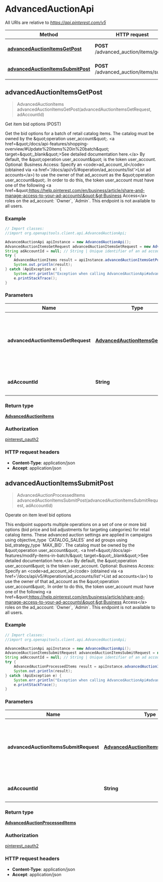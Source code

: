 # AdvancedAuctionApi

All URIs are relative to *https://api.pinterest.com/v5*

Method | HTTP request | Description
------------- | ------------- | -------------
[**advancedAuctionItemsGetPost**](AdvancedAuctionApi.md#advancedAuctionItemsGetPost) | **POST** /advanced_auction/items/get | Get item bid options (POST)
[**advancedAuctionItemsSubmitPost**](AdvancedAuctionApi.md#advancedAuctionItemsSubmitPost) | **POST** /advanced_auction/items/submit | Operate on item level bid options



## advancedAuctionItemsGetPost

> AdvancedAuctionItems advancedAuctionItemsGetPost(advancedAuctionItemsGetRequest, adAccountId)

Get item bid options (POST)

Get the bid options for a batch of retail catalog items.  The catalog must be owned by the \&quot;operation user_account\&quot;. &lt;a href&#x3D;\&quot;/docs/api-features/shopping-overview/#Update%20items%20in%20batch\&quot; target&#x3D;\&quot;_blank\&quot;&gt;See detailed documentation here.&lt;/a&gt; By default, the \&quot;operation user_account\&quot; is the token user_account.  Optional: Business Access: Specify an &lt;code&gt;ad_account_id&lt;/code&gt; (obtained via &lt;a href&#x3D;&#39;/docs/api/v5/#operation/ad_accounts/list&#39;&gt;List ad accounts&lt;/a&gt;) to use the owner of that ad_account as the \&quot;operation user_account\&quot;. In order to do this, the token user_account must have one of the following &lt;a href&#x3D;\&quot;https://help.pinterest.com/en/business/article/share-and-manage-access-to-your-ad-accounts\&quot;&gt;Business Access&lt;/a&gt; roles on the ad_account: &#x60;Owner&#x60;, &#x60;Admin&#x60;.  This endpoint is not available to all users.

### Example

```java
// Import classes:
//import org.openapitools.client.api.AdvancedAuctionApi;

AdvancedAuctionApi apiInstance = new AdvancedAuctionApi();
AdvancedAuctionItemsGetRequest advancedAuctionItemsGetRequest = new AdvancedAuctionItemsGetRequest(); // AdvancedAuctionItemsGetRequest | Request object used to get bid options values for a batch of retail catalog items
String adAccountId = null; // String | Unique identifier of an ad account.
try {
    AdvancedAuctionItems result = apiInstance.advancedAuctionItemsGetPost(advancedAuctionItemsGetRequest, adAccountId);
    System.out.println(result);
} catch (ApiException e) {
    System.err.println("Exception when calling AdvancedAuctionApi#advancedAuctionItemsGetPost");
    e.printStackTrace();
}
```

### Parameters


Name | Type | Description  | Notes
------------- | ------------- | ------------- | -------------
 **advancedAuctionItemsGetRequest** | [**AdvancedAuctionItemsGetRequest**](AdvancedAuctionItemsGetRequest.md)| Request object used to get bid options values for a batch of retail catalog items |
 **adAccountId** | **String**| Unique identifier of an ad account. | [optional] [default to null]

### Return type

[**AdvancedAuctionItems**](AdvancedAuctionItems.md)

### Authorization

[pinterest_oauth2](../README.md#pinterest_oauth2)

### HTTP request headers

- **Content-Type**: application/json
- **Accept**: application/json


## advancedAuctionItemsSubmitPost

> AdvancedAuctionProcessedItems advancedAuctionItemsSubmitPost(advancedAuctionItemsSubmitRequest, adAccountId)

Operate on item level bid options

This endpoint supports multiple operations on a set of one or more bid options (bid price and bid adjustments for targeting categories) for retail catalog items. These advanced auction settings are applied in campaigns using objective_type &#x60;CATALOG_SALES&#x60; and ad groups using bid_strategy_type &#x60;MAX_BID&#x60;.  The catalog must be owned by the \&quot;operation user_account\&quot;. &lt;a href&#x3D;\&quot;/docs/api-features/modify-items-in-batch/\&quot; target&#x3D;\&quot;_blank\&quot;&gt;See detailed documentation here.&lt;/a&gt; By default, the \&quot;operation user_account\&quot; is the token user_account.  Optional: Business Access: Specify an &lt;code&gt;ad_account_id&lt;/code&gt; (obtained via &lt;a href&#x3D;&#39;/docs/api/v5/#operation/ad_accounts/list&#39;&gt;List ad accounts&lt;/a&gt;) to use the owner of that ad_account as the \&quot;operation user_account\&quot;. In order to do this, the token user_account must have one of the following &lt;a href&#x3D;\&quot;https://help.pinterest.com/en/business/article/share-and-manage-access-to-your-ad-accounts\&quot;&gt;Business Access&lt;/a&gt; roles on the ad_account: &#x60;Owner&#x60;, &#x60;Admin&#x60;.  This endpoint is not available to all users.

### Example

```java
// Import classes:
//import org.openapitools.client.api.AdvancedAuctionApi;

AdvancedAuctionApi apiInstance = new AdvancedAuctionApi();
AdvancedAuctionItemsSubmitRequest advancedAuctionItemsSubmitRequest = new AdvancedAuctionItemsSubmitRequest(); // AdvancedAuctionItemsSubmitRequest | Request object used to upsert or delete bid options for a batch of retail catalog items
String adAccountId = null; // String | Unique identifier of an ad account.
try {
    AdvancedAuctionProcessedItems result = apiInstance.advancedAuctionItemsSubmitPost(advancedAuctionItemsSubmitRequest, adAccountId);
    System.out.println(result);
} catch (ApiException e) {
    System.err.println("Exception when calling AdvancedAuctionApi#advancedAuctionItemsSubmitPost");
    e.printStackTrace();
}
```

### Parameters


Name | Type | Description  | Notes
------------- | ------------- | ------------- | -------------
 **advancedAuctionItemsSubmitRequest** | [**AdvancedAuctionItemsSubmitRequest**](AdvancedAuctionItemsSubmitRequest.md)| Request object used to upsert or delete bid options for a batch of retail catalog items |
 **adAccountId** | **String**| Unique identifier of an ad account. | [optional] [default to null]

### Return type

[**AdvancedAuctionProcessedItems**](AdvancedAuctionProcessedItems.md)

### Authorization

[pinterest_oauth2](../README.md#pinterest_oauth2)

### HTTP request headers

- **Content-Type**: application/json
- **Accept**: application/json

